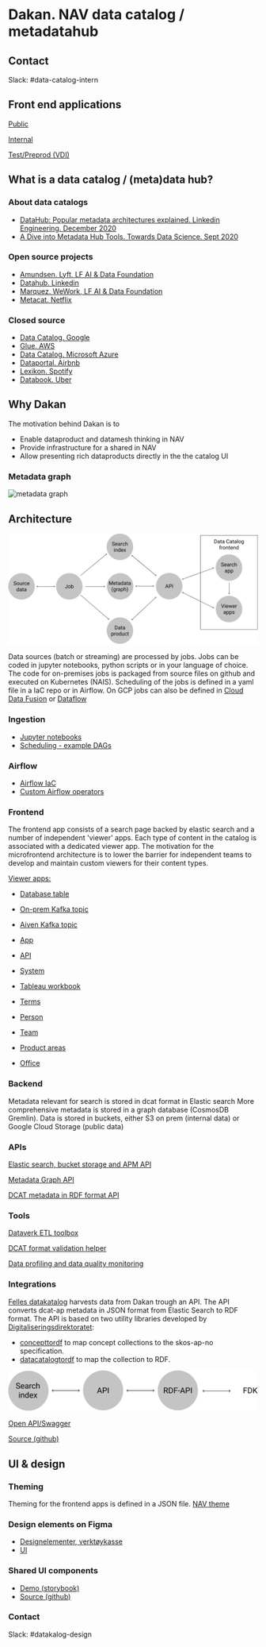 # Dakan. NAV data catalog / metadatahub 

## Contact

Slack: #data-catalog-intern

## Front end applications

[Public](https://data.nav.no)

[Internal](https://data.adeo.no)

[Test/Preprod (VDI) ](https://data.nais.preprod.local)


## What is a data catalog / (meta)data hub?

### About data catalogs

* [DataHub: Popular metadata architectures explained. Linkedin Engineering. December 2020](https://engineering.linkedin.com/blog/2020/datahub-popular-metadata-architectures-explained)
* [A Dive into Metadata Hub Tools. Towards Data Science. Sept 2020](https://towardsdatascience.com/a-dive-into-metadata-hub-tools-67259804971f)


### Open source projects

* [Amundsen. Lyft, LF AI & Data Foundation](https://github.com/amundsen-io/amundsen/)
* [Datahub. Linkedin](https://github.com/linkedin/datahub)
* [Marquez. WeWork, LF AI & Data Foundation](https://github.com/MarquezProject/marquez)
* [Metacat. Netflix](https://github.com/Netflix/metacat)

### Closed source

* [Data Catalog. Google](https://cloud.google.com/data-catalog)
* [Glue. AWS](https://aws.amazon.com/glue)
* [Data Catalog. Microsoft Azure](https://azure.microsoft.com/en-us/services/data-catalog/)
* [Dataportal. Airbnb](https://medium.com/airbnb-engineering/democratizing-data-at-airbnb-852d76c51770)
* [Lexikon. Spotify](https://engineering.atspotify.com/2020/02/27/how-we-improved-data-discovery-for-data-scientists-at-spotify/)
* [Databook. Uber](https://eng.uber.com/databook/)


## Why Dakan

The motivation behind Dakan is to

* Enable dataproduct and datamesh thinking in NAV
* Provide infrastructure for a shared in NAV
* Allow presenting rich dataproducts directly in the the catalog UI

### Metadata graph

![metadata graph](https://gblobscdn.gitbook.com/assets%2F-M2884F5bMA992MVZBSR%2Fsync%2Fc6d027a7cd92ddab6dffc2c1c395cffc7682e8b0.png)


## Architecture

![Architecture](./docs/svg/architecture.svg)

Data sources (batch or streaming) are processed by jobs. Jobs can be coded in jupyter notebooks, python scripts or in your language of choice. The code for on-premises jobs is packaged from source files on github and executed on Kubernetes (NAIS). Scheduling of the jobs is defined in a yaml file in a IaC repo or in Airflow. On GCP jobs can also be defined in [Cloud Data Fusion](https://cloud.google.com/data-fusion) or [Dataflow](https://cloud.google.com/dataflow)

### Ingestion

* [Jupyter notebooks](https://github.com/navikt/data-catalog-indexers)
* [Scheduling - example DAGs](https://cloud.google.com/dataflow)

### Airflow

* [Airflow IaC](https://github.com/navikt/knada-airflow)
* [Custom Airflow operators](https://github.com/navikt/dataverk-airflow)


### Frontend

The frontend app consists of a search page backed by elastic search and a number of independent 'viewer' apps. Each type of content in the catalog is associated with a dedicated viewer app. The motivation for the microfrontend architecture is to lower the barrier for independent teams to develop and maintain custom viewers for their content types. 

[Viewer apps:](https://github.com/navikt/dakan/tree/master/packages/viewers)

* [Database table](https://github.com/navikt/dakan/tree/master/packages/viewers/table)
* [On-prem Kafka topic](https://github.com/navikt/dakan/tree/master/packages/viewers/kafka)
* [Aiven Kafka topic](https://github.com/navikt/dakan/tree/master/packages/viewers/kafkaaiven)
* [App](https://github.com/navikt/dakan/tree/master/packages/viewers/naisapp)
* [API](https://github.com/navikt/dakan/tree/master/packages/viewers/api)
* [System](https://github.com/navikt/dakan/tree/master/packages/viewers/system)
* [Tableau workbook](https://github.com/navikt/dakan/tree/master/packages/viewers/tableau)
* [Terms](https://github.com/navikt/dakan/tree/master/packages/viewers/term)

* [Person](https://github.com/navikt/dakan/tree/master/packages/viewers/person)
* [Team](https://github.com/navikt/dakan/tree/master/packages/viewers/team)
* [Product areas](https://github.com/navikt/dakan/tree/master/packages/viewers/productarea)
* [Office](https://github.com/navikt/dakan/tree/master/packages/viewers/office)


### Backend 

Metadata relevant for search is stored in dcat format in Elastic search
More comprehensive metadata is stored in a graph database (CosmosDB Gremlin).
Data is stored in buckets, either S3 on prem (internal data) or Google Cloud Storage (public data) 

### APIs

[Elastic search, bucket storage and APM API](https://github.com/navikt/dataverk-api)

[Metadata Graph API](https://github.com/navikt/data-catalog-api)

[DCAT metadata in RDF format API](https://github.com/navikt/digdir-api)

### Tools

[Dataverk ETL toolbox](https://github.com/navikt/dataverk)

[DCAT format validation helper](https://github.com/navikt/data-catalog-dcat-validator)

[Data profiling and data quality monitoring](https://github.com/navikt/nada-koala)


### Integrations

[Felles datakatalog](https://data.norge.no/) harvests data from Dakan trough an API. The API converts dcat-ap metadata in JSON format from Elastic Search to RDF format. The API is based on two utility libraries developed by [Digitaliseringsdirektoratet](https://github.com/Informasjonsforvaltning):
* [concepttordf](https://github.com/Informasjonsforvaltning/concepttordf) to map concept collections to the skos-ap-no specification.
* [datacatalogtordf](https://github.com/Informasjonsforvaltning/datacatalogtordf) to map the collection to RDF.

![Architecture](./docs/svg/fdk.svg)

[Open API/Swagger](https://data.nav.no/digdir-api/docs)

[Source (github)](https://github.com/navikt/digdir-api)

## UI & design

### Theming
Theming for the frontend apps is defined in a JSON file. [NAV theme](https://navikt.github.io/dakan/story/themes-nav--theme)  

### Design elements on Figma

* [Designelementer, verktøykasse](https://www.figma.com/proto/NPmUvNUbKhBJ2bKH88Tp1F/Datakatalogen)
* [UI](https://www.figma.com/file/NPmUvNUbKhBJ2bKH88Tp1F/Datakatalogen?node-id=109%3A0)

### Shared UI components 

* [Demo (storybook)](https://navikt.github.io/dakan/story/themes-nav--samples)
* [Source (github)](https://github.com/navikt/dakan/tree/master/packages/shared/ui)

### Contact

Slack: #datakalog-design






